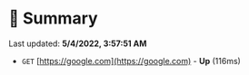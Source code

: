 # 📖 Summary
Last updated: **5/4/2022, 3:57:51 AM**

- `GET` [https://google.com](https://google.com) - **Up** (116ms)
